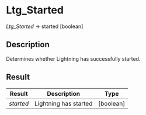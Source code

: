 ﻿ <!--
    Ltg_Started -> started [boolean]
        
    Determines whether Lightning has successfully started.
 -->
 
# Ltg_Started

*Ltg_Started* -> started [boolean]

## Description

Determines whether Lightning has successfully started.

## Result

 Result          | Description               | Type
------------     |-------------              |-------------
*started*        | Lightning has started     | [boolean]